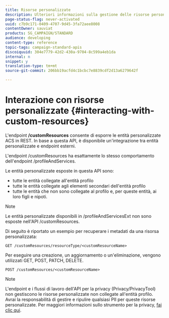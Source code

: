 ```yaml
---
title: Risorse personalizzate
description: Ulteriori informazioni sulla gestione delle risorse personalizzate con API/
page-status-flag: never-activated
uuid: c7b9c171-0409-4707-9d45-3fa72aee8008
contentOwner: sauviat
products: SG_CAMPAIGN/STANDARD
audience: developing
content-type: reference
topic-tags: campaign-standard-apis
discoiquuid: 304e7779-42d2-430a-9704-8c599a4eb1da
internal: n
snippet: y
translation-type: tm+mt
source-git-commit: 206bb19acfd4c1bcbc7e8839cdf2d13a6279642f

---
```



# Interazione con risorse personalizzate {#interacting-with-custom-resources}


L'endpoint **/customResources** consente di esporre le entità personalizzate ACS in REST. In base a questa API, è disponibile un'integrazione tra entità personalizzate e endpoint esterni.

L'endpoint /customResources ha esattamente lo stesso comportamento dell'endpoint /profileAndServices.

Le entità personalizzate esposte in questa API sono:

* tutte le entità collegate all'entità profilo
* tutte le entità collegate agli elementi secondari dell'entità profilo
* tutte le entità che non sono collegate al profilo e, per queste entità, ai loro figli e nipoti.

>[!NOTE]
>Le entità personalizzate disponibili in /profileAndServicesExt non sono esposte nell'API /customResources.

Di seguito è riportato un esempio per recuperare i metadati da una risorsa personalizzata:

```
GET /customResources/resourceType/<customResourceName>
```

Per eseguire una creazione, un aggiornamento o un'eliminazione, vengono utilizzati GET, POST, PATCH, DELETE.

```
POST /customResources/<customResourceName>
```

>[!NOTE]
>L'endpoint e i flussi di lavoro dell'API per la privacy (Privacy/PrivacyTool) non gestiscono le risorse personalizzate non collegate all'entità profilo.
>Avrai la responsabilità di gestire e ripulire qualsiasi PII per queste risorse personalizzate. Per maggiori informazioni sullo strumento per la privacy, [fai clic qui](../../api/using/privacy-management.md).
